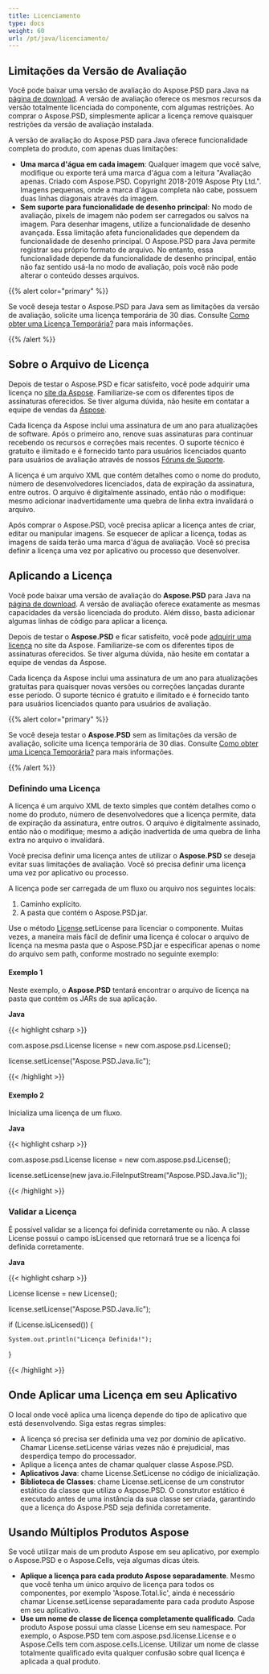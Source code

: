 ```yaml
---
title: Licenciamento
type: docs
weight: 60
url: /pt/java/licenciamento/
---
```


## **Limitações da Versão de Avaliação**
Você pode baixar uma versão de avaliação do Aspose.PSD para Java na [página de download](http://maven.aspose.com/repository/simple/ext-release-local/com/aspose/aspose-psd/). A versão de avaliação oferece os mesmos recursos da versão totalmente licenciada do componente, com algumas restrições. Ao comprar o Aspose.PSD, simplesmente aplicar a licença remove quaisquer restrições da versão de avaliação instalada.

A versão de avaliação do Aspose.PSD para Java oferece funcionalidade completa do produto, com apenas duas limitações:

- **Uma marca d'água em cada imagem**: Qualquer imagem que você salve, modifique ou exporte terá uma marca d'água com a leitura "Avaliação apenas. Criado com Aspose.PSD. Copyright 2018-2019 Aspose Pty Ltd.". Imagens pequenas, onde a marca d'água completa não cabe, possuem duas linhas diagonais através da imagem.
- **Sem suporte para funcionalidade de desenho principal**: No modo de avaliação, pixels de imagem não podem ser carregados ou salvos na imagem. Para desenhar imagens, utilize a funcionalidade de desenho avançada. Essa limitação afeta funcionalidades que dependem da funcionalidade de desenho principal. O Aspose.PSD para Java permite registrar seu próprio formato de arquivo. No entanto, essa funcionalidade depende da funcionalidade de desenho principal, então não faz sentido usá-la no modo de avaliação, pois você não pode alterar o conteúdo desses arquivos.

{{% alert color="primary" %}} 

Se você deseja testar o Aspose.PSD para Java sem as limitações da versão de avaliação, solicite uma licença temporária de 30 dias. Consulte [Como obter uma Licença Temporária?](https://purchase.aspose.com/temporary-license) para mais informações.

{{% /alert %}} 

## **Sobre o Arquivo de Licença**
Depois de testar o Aspose.PSD e ficar satisfeito, você pode adquirir uma licença no [site da Aspose](https://purchase.aspose.com/default.aspx). Familiarize-se com os diferentes tipos de assinaturas oferecidos. Se tiver alguma dúvida, não hesite em contatar a equipe de vendas da [Aspose](https://company.aspose.com/contact).

Cada licença da Aspose inclui uma assinatura de um ano para atualizações de software. Após o primeiro ano, renove suas assinaturas para continuar recebendo os recursos e correções mais recentes. O suporte técnico é gratuito e ilimitado e é fornecido tanto para usuários licenciados quanto para usuários de avaliação através de nossos [Fóruns de Suporte](https://forum.aspose.com/).

A licença é um arquivo XML que contém detalhes como o nome do produto, número de desenvolvedores licenciados, data de expiração da assinatura, entre outros. O arquivo é digitalmente assinado, então não o modifique: mesmo adicionar inadvertidamente uma quebra de linha extra invalidará o arquivo.

Após comprar o Aspose.PSD, você precisa aplicar a licença antes de criar, editar ou manipular imagens. Se esquecer de aplicar a licença, todas as imagens de saída terão uma marca d'água de avaliação. 
Você só precisa definir a licença uma vez por aplicativo ou processo que desenvolver.
## **Aplicando a Licença**
Você pode baixar uma versão de avaliação do **Aspose.PSD** para Java na [página de download](http://maven.aspose.com/repository/simple/ext-release-local/com/aspose/aspose-psd/). A versão de avaliação oferece exatamente as mesmas capacidades da versão licenciada do produto. Além disso, basta adicionar algumas linhas de código para aplicar a licença.

Depois de testar o **Aspose.PSD** e ficar satisfeito, você pode [adquirir uma licença](http://www.aspose.com/Purchase/Components/Default.aspx) no site da Aspose. Familiarize-se com os diferentes tipos de assinaturas oferecidos. Se tiver alguma dúvida, não hesite em contatar a equipe de vendas da Aspose.

Cada licença da Aspose inclui uma assinatura de um ano para atualizações gratuitas para quaisquer novas versões ou correções lançadas durante esse período. O suporte técnico é gratuito e ilimitado e é fornecido tanto para usuários licenciados quanto para usuários de avaliação.

{{% alert color="primary" %}} 

Se você deseja testar o **Aspose.PSD** sem as limitações da versão de avaliação, solicite uma licença temporária de 30 dias. Consulte [Como obter uma Licença Temporária?](http://www.aspose.com/corporate/how-to-get-temporary-license.aspx) para mais informações.

{{% /alert %}} 

### **Definindo uma Licença**
A licença é um arquivo XML de texto simples que contém detalhes como o nome do produto, número de desenvolvedores que a licença permite, data de expiração da assinatura, entre outros. O arquivo é digitalmente assinado, então não o modifique; mesmo a adição inadvertida de uma quebra de linha extra no arquivo o invalidará.

Você precisa definir uma licença antes de utilizar o **Aspose.PSD** se deseja evitar suas limitações de avaliação. Você só precisa definir uma licença uma vez por aplicativo ou processo.

A licença pode ser carregada de um fluxo ou arquivo nos seguintes locais:

1. Caminho explícito.
1. A pasta que contém o Aspose.PSD.jar.

Use o método [License](http://www.aspose.com/api/java/psd/com.aspose.psd/classes/License).setLicense para licenciar o componente. Muitas vezes, a maneira mais fácil de definir uma licença é colocar o arquivo de licença na mesma pasta que o Aspose.PSD.jar e especificar apenas o nome do arquivo sem path, conforme mostrado no seguinte exemplo:
#### **Exemplo 1**
Neste exemplo, o **Aspose.PSD** tentará encontrar o arquivo de licença na pasta que contém os JARs de sua aplicação.

**Java**

{{< highlight csharp >}}

 com.aspose.psd.License license = new com.aspose.psd.License();

license.setLicense("Aspose.PSD.Java.lic");

{{< /highlight >}}
#### **Exemplo 2**
Inicializa uma licença de um fluxo.

**Java**

{{< highlight csharp >}}

 com.aspose.psd.License license = new com.aspose.psd.License();

license.setLicense(new java.io.FileInputStream("Aspose.PSD.Java.lic"));

{{< /highlight >}}
### **Validar a Licença**
É possível validar se a licença foi definida corretamente ou não. A classe License possui o campo isLicensed que retornará true se a licença foi definida corretamente.

**Java**

{{< highlight csharp >}}

 License license = new License();

license.setLicense("Aspose.PSD.Java.lic");

if (License.isLicensed()) {

    System.out.println("Licença Definida!");

}

{{< /highlight >}}
## **Onde Aplicar uma Licença em seu Aplicativo**
O local onde você aplica uma licença depende do tipo de aplicativo que está desenvolvendo. Siga estas regras simples:

- A licença só precisa ser definida uma vez por domínio de aplicativo. Chamar License.setLicense várias vezes não é prejudicial, mas desperdiça tempo do processador.
- Aplique a licença antes de chamar qualquer classe Aspose.PSD.
- **Aplicativos Java**: chame License.SetLicense no código de inicialização.
- **Biblioteca de Classes**: chame License.setLicense de um construtor estático da classe que utiliza o Aspose.PSD. O construtor estático é executado antes de uma instância da sua classe ser criada, garantindo que a licença do Aspose.PSD seja definida corretamente.
## **Usando Múltiplos Produtos Aspose**
Se você utilizar mais de um produto Aspose em seu aplicativo, por exemplo o Aspose.PSD e o Aspose.Cells, veja algumas dicas úteis.

- **Aplique a licença para cada produto Aspose separadamente**. Mesmo que você tenha um único arquivo de licença para todos os componentes, por exemplo 'Aspose.Total.lic', ainda é necessário chamar License.setLicense separadamente para cada produto Aspose em seu aplicativo.
- **Use um nome de classe de licença completamente qualificado**. Cada produto Aspose possui uma classe License em seu namespace. Por exemplo, o Aspose.PSD tem com.aspose.psd.license.License e o Aspose.Cells tem com.aspose.cells.License. Utilizar um nome de classe totalmente qualificado evita qualquer confusão sobre qual licença é aplicada a qual produto.
